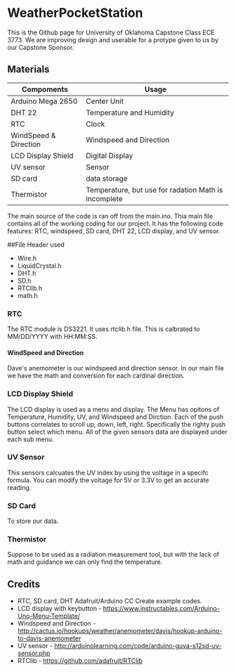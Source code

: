 # WeatherPocketStation
This is the Github page for University of Oklahoma Capstone Class ECE 3773.
We are improving design and userable for a protype given to us by our Capstone Sponsor.


## Materials

Compoments | Usage | 
------------ | -------------
Arduino Mega 2650 | Center Unit
DHT 22 | Temperature and Humidity
RTC | Clock
WindSpeed & Direction | Windspeed and Direction
LCD Display Shield | Digital Display
UV sensor | Sensor
SD card | data storage
Thermistor | Temperature, but use for radation Math is incomplete  

The main source of the code is ran off from the main.ino. Thia main file contains all of the working coding for our project. It has the following code features: RTC, windspeed, SD card, DHT 22, LCD display, and UV sensor.

##File Header used
- Wire.h
- LiquidCrystal.h
- DHT.h
- SD.h
- RTClib.h
- math.h

### RTC
The RTC module is DS3221. It uses rtclib.h file. This is calbrated to MM/DD/YYYY with HH:MM:SS. 

#### WindSpeed and Direction
Dave's anemometer is our windspeed and direction sensor. In our main file we have the math and conversion for each cardinal direction.

### LCD Display Shield
The LCD display is used as a menu and display. The Menu has opitons of Temperature, Humidity, UV, and Windspeed and Dirction.
Each of the push buttons correlates to scroll up, down, left, right. Specifically the righty push button select which menu. 
All of the given sensors data are displayed under each sub menu.

### UV Sensor
This sensors calcuates the UV index by using the voltage in a specifc formula. You can modify the voltage for 5V or 3.3V to get an accurate reading. 

### SD Card
To store our data.

### Thermistor
Suppose to be used as a radiation measurement tool, but with the lack of math and guidance we can only find the temperature.

## Credits 
- RTC, SD card, DHT Adafruit/Arduino CC Create example codes.
- LCD display with keybutton - https://www.instructables.com/Arduino-Uno-Menu-Template/
- Windspeed and Direction - http://cactus.io/hookups/weather/anemometer/davis/hookup-arduino-to-davis-anemometer
- UV sensor - http://arduinolearning.com/code/arduino-guva-s12sd-uv-sensor.php
- RTClib - https://github.com/adafruit/RTClib

